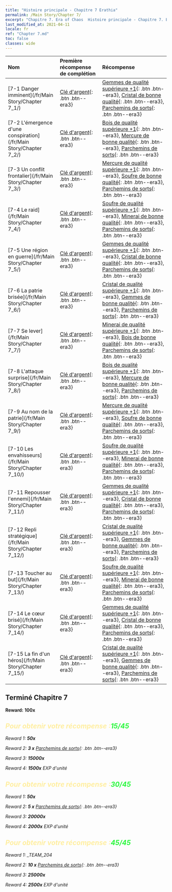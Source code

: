```yaml
---
title: "Histoire principale - Chapitre 7 Erathia"
permalink: /Main Story/Chapter 7/
excerpt: "Chapitre 7. Era of Chaos  Histoire principale - Chapitre 7. Erathia"
last_modified_at: 2021-04-11
locale: fr
ref: "Chapter 7.md"
toc: false
classes: wide
---
```


  | Nom |  Première récompense de complétion | Récompense |
  |:------------|:------------|:------------| 
  | [7-1 Danger imminent](/fr/Main Story/Chapter 7_1/) | [Clé d'argent](/fr/Items/con_693/){: .btn .btn--era3} | [Gemmes de qualité supérieure +1](/fr/Items/mat_23/){: .btn .btn--era3}, [Cristal de bonne qualité](/fr/Items/mat_17/){: .btn .btn--era3}, [Parchemins de sorts](/fr/Items/con_694/){: .btn .btn--era3} |
  | [7-2 L'émergence d'une conspiration](/fr/Main Story/Chapter 7_2/) | [Clé d'argent](/fr/Items/con_693/){: .btn .btn--era3} | [Bois de qualité supérieure +1](/fr/Items/mat_20/){: .btn .btn--era3}, [Mercure de bonne qualité](/fr/Items/mat_14/){: .btn .btn--era3}, [Parchemins de sorts](/fr/Items/con_694/){: .btn .btn--era3} |
  | [7-3 Un conflit frontalier](/fr/Main Story/Chapter 7_3/) | [Clé d'argent](/fr/Items/con_693/){: .btn .btn--era3} | [Mercure de qualité supérieure +1](/fr/Items/mat_21/){: .btn .btn--era3}, [Soufre de bonne qualité](/fr/Items/mat_15/){: .btn .btn--era3}, [Parchemins de sorts](/fr/Items/con_694/){: .btn .btn--era3} |
  | [7-4 Le raid](/fr/Main Story/Chapter 7_4/) | [Clé d'argent](/fr/Items/con_693/){: .btn .btn--era3} | [Soufre de qualité supérieure +1](/fr/Items/mat_22/){: .btn .btn--era3}, [Minerai de bonne qualité](/fr/Items/mat_12/){: .btn .btn--era3}, [Parchemins de sorts](/fr/Items/con_694/){: .btn .btn--era3} |
  | [7-5 Une région en guerre](/fr/Main Story/Chapter 7_5/) | [Clé d'argent](/fr/Items/con_693/){: .btn .btn--era3} | [Gemmes de qualité supérieure +1](/fr/Items/mat_23/){: .btn .btn--era3}, [Cristal de bonne qualité](/fr/Items/mat_17/){: .btn .btn--era3}, [Parchemins de sorts](/fr/Items/con_694/){: .btn .btn--era3} |
  | [7-6 La patrie brisée](/fr/Main Story/Chapter 7_6/) | [Clé d'argent](/fr/Items/con_693/){: .btn .btn--era3} | [Cristal de qualité supérieure +1](/fr/Items/mat_24/){: .btn .btn--era3}, [Gemmes de bonne qualité](/fr/Items/mat_16/){: .btn .btn--era3}, [Parchemins de sorts](/fr/Items/con_694/){: .btn .btn--era3} |
  | [7-7 Se lever](/fr/Main Story/Chapter 7_7/) | [Clé d'argent](/fr/Items/con_693/){: .btn .btn--era3} | [Minerai de qualité supérieure +1](/fr/Items/mat_19/){: .btn .btn--era3}, [Bois de bonne qualité](/fr/Items/mat_13/){: .btn .btn--era3}, [Parchemins de sorts](/fr/Items/con_694/){: .btn .btn--era3} |
  | [7-8 L'attaque surprise](/fr/Main Story/Chapter 7_8/) | [Clé d'argent](/fr/Items/con_693/){: .btn .btn--era3} | [Bois de qualité supérieure +1](/fr/Items/mat_20/){: .btn .btn--era3}, [Mercure de bonne qualité](/fr/Items/mat_14/){: .btn .btn--era3}, [Parchemins de sorts](/fr/Items/con_694/){: .btn .btn--era3} |
  | [7-9 Au nom de la patrie](/fr/Main Story/Chapter 7_9/) | [Clé d'argent](/fr/Items/con_693/){: .btn .btn--era3} | [Mercure de qualité supérieure +1](/fr/Items/mat_21/){: .btn .btn--era3}, [Soufre de bonne qualité](/fr/Items/mat_15/){: .btn .btn--era3}, [Parchemins de sorts](/fr/Items/con_694/){: .btn .btn--era3} |
  | [7-10 Les envahisseurs](/fr/Main Story/Chapter 7_10/) | [Clé d'argent](/fr/Items/con_693/){: .btn .btn--era3} | [Soufre de qualité supérieure +1](/fr/Items/mat_22/){: .btn .btn--era3}, [Minerai de bonne qualité](/fr/Items/mat_12/){: .btn .btn--era3}, [Parchemins de sorts](/fr/Items/con_694/){: .btn .btn--era3} |
  | [7-11 Repousser l'ennemi](/fr/Main Story/Chapter 7_11/) | [Clé d'argent](/fr/Items/con_693/){: .btn .btn--era3} | [Gemmes de qualité supérieure +1](/fr/Items/mat_23/){: .btn .btn--era3}, [Cristal de bonne qualité](/fr/Items/mat_17/){: .btn .btn--era3}, [Parchemins de sorts](/fr/Items/con_694/){: .btn .btn--era3} |
  | [7-12 Repli stratégique](/fr/Main Story/Chapter 7_12/) | [Clé d'argent](/fr/Items/con_693/){: .btn .btn--era3} | [Cristal de qualité supérieure +1](/fr/Items/mat_24/){: .btn .btn--era3}, [Gemmes de bonne qualité](/fr/Items/mat_16/){: .btn .btn--era3}, [Parchemins de sorts](/fr/Items/con_694/){: .btn .btn--era3} |
  | [7-13 Toucher au but](/fr/Main Story/Chapter 7_13/) | [Clé d'argent](/fr/Items/con_693/){: .btn .btn--era3} | [Soufre de qualité supérieure +1](/fr/Items/mat_22/){: .btn .btn--era3}, [Minerai de bonne qualité](/fr/Items/mat_12/){: .btn .btn--era3}, [Parchemins de sorts](/fr/Items/con_694/){: .btn .btn--era3} |
  | [7-14 Le cœur brisé](/fr/Main Story/Chapter 7_14/) | [Clé d'argent](/fr/Items/con_693/){: .btn .btn--era3} | [Gemmes de qualité supérieure +1](/fr/Items/mat_23/){: .btn .btn--era3}, [Cristal de bonne qualité](/fr/Items/mat_17/){: .btn .btn--era3}, [Parchemins de sorts](/fr/Items/con_694/){: .btn .btn--era3} |
  | [7-15 La fin d'un héros](/fr/Main Story/Chapter 7_15/) | [Clé d'argent](/fr/Items/con_693/){: .btn .btn--era3} | [Cristal de qualité supérieure +1](/fr/Items/mat_24/){: .btn .btn--era3}, [Gemmes de bonne qualité](/fr/Items/mat_16/){: .btn .btn--era3}, [Parchemins de sorts](/fr/Items/con_694/){: .btn .btn--era3} |


## Terminé Chapitre 7

 **Reward:**  **100x** <i class="fas fa-gem"/>



## <span style="color: #ffeea0">Pour obtenir votre récompense :</span><span style="color: #27f73a">15/45</span>

 Reward 1:  **50x** <i class="fas fa-gem"/>

 Reward 2: **3 x** [Parchemins de sorts](/fr/Items/con_694/){: .btn .btn--era3}

 Reward 3:  **15000x** <i class="fas fa-coins"/>

 Reward 4:  **1500x** EXP d'unité



## <span style="color: #ffeea0">Pour obtenir votre récompense :</span><span style="color: #27f73a">30/45</span>

 Reward 1:  **50x** <i class="fas fa-gem"/>

 Reward 2: **5 x** [Parchemins de sorts](/fr/Items/con_694/){: .btn .btn--era3}

 Reward 3:  **20000x** <i class="fas fa-coins"/>

 Reward 4:  **2000x** EXP d'unité



## <span style="color: #ffeea0">Pour obtenir votre récompense :</span><span style="color: #27f73a">45/45</span>

 Reward 1: _TEAM_204

 Reward 2: **10 x** [Parchemins de sorts](/fr/Items/con_694/){: .btn .btn--era3}

 Reward 3:  **25000x** <i class="fas fa-coins"/>

 Reward 4:  **2500x** EXP d'unité

